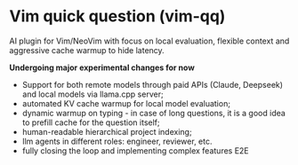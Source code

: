 # Vim quick question (vim-qq)

AI plugin for Vim/NeoVim with focus on local evaluation, flexible context and aggressive cache warmup to hide latency.

**Undergoing major experimental changes for now**

* Support for both remote models through paid APIs (Claude, Deepseek) and local models via llama.cpp server;
* automated KV cache warmup for local model evaluation;
* dynamic warmup on typing - in case of long questions, it is a good idea to prefill cache for the question itself;
* human-readable hierarchical project indexing;
* llm agents in different roles: engineer, reviewer, etc.
* fully closing the loop and implementing complex features E2E

